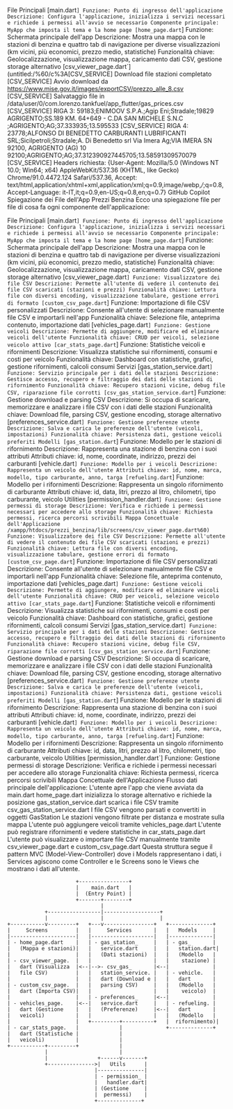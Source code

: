 File Principali
[main.dart`]
Funzione: Punto di ingresso dell'applicazione
Descrizione: Configura l'applicazione, inizializza i servizi necessari e richiede i permessi all'avvio se necessario
Componente principale: MyApp che imposta il tema e la home page
[home_page.dart`]
Funzione: Schermata principale dell'app
Descrizione: Mostra una mappa con le stazioni di benzina e quattro tab di navigazione per diverse visualizzazioni (km vicini, più economici, prezzo medio, statistiche)
Funzionalità chiave: Geolocalizzazione, visualizzazione mappa, caricamento dati CSV, gestione storage alternativo
[csv_viewer_page.dart`](untitled:/%60/c%3A[CSV_SERVICE] Download file stazioni completato
[CSV_SERVICE] Avvio download da https://www.mise.gov.it/images/exportCSV/prezzo_alle_8.csv
[CSV_SERVICE] Salvataggio file in /data/user/0/com.lorenzo.tankfuel/app_flutter/gas_prices.csv
[CSV_SERVICE] RIGA 3: 59183;ENIMOOV S.P.A.;Agip Eni;Stradale;19829 AGRIGENTO;SS.189 KM. 64+649 - C.DA SAN MICHELE  S.N.C  ;AGRIGENTO;AG;37.333935;13.595533
[CSV_SERVICE] RIGA 4: 23778;ALFONSO DI BENEDETTO CARBURANTI LUBRIFICANTI SRL;Sicilpetroli;Stradale;A. Di Benedetto srl Via Imera Ag;VIA IMERA SN 92100, AGRIGENTO (AG) 10 92100;AGRIGENTO;AG;37.312390927445705;13.58591309570079
[CSV_SERVICE] Headers richiesta: {User-Agent: Mozilla/5.0 (Windows NT 10.0; Win64; x64) AppleWebKit/537.36 (KHTML, like Gecko) Chrome/91.0.4472.124 Safari/537.36, Accept: text/html,application/xhtml+xml,application/xml;q=0.9,image/webp,*/*;q=0.8, Accept-Language: it-IT,it;q=0.9,en-US;q=0.8,en;q=0.7}
GitHub Copilot
Spiegazione dei File dell'App Prezzi Benzina
Ecco una spiegazione file per file di cosa fa ogni componente dell'applicazione:

File Principali
[main.dart`]
Funzione: Punto di ingresso dell'applicazione
Descrizione: Configura l'applicazione, inizializza i servizi necessari e richiede i permessi all'avvio se necessario
Componente principale: MyApp che imposta il tema e la home page
[home_page.dart`]
Funzione: Schermata principale dell'app
Descrizione: Mostra una mappa con le stazioni di benzina e quattro tab di navigazione per diverse visualizzazioni (km vicini, più economici, prezzo medio, statistiche)
Funzionalità chiave: Geolocalizzazione, visualizzazione mappa, caricamento dati CSV, gestione storage alternativo
[csv_viewer_page.dart`]
Funzione: Visualizzatore dei file CSV
Descrizione: Permette all'utente di vedere il contenuto dei file CSV scaricati (stazioni e prezzi)
Funzionalità chiave: Lettura file con diversi encoding, visualizzazione tabulare, gestione errori di formato
[custom_csv_page.dart`]
Funzione: Importazione di file CSV personalizzati
Descrizione: Consente all'utente di selezionare manualmente file CSV e importarli nell'app
Funzionalità chiave: Selezione file, anteprima contenuto, importazione dati
[vehicles_page.dart`]
Funzione: Gestione veicoli
Descrizione: Permette di aggiungere, modificare ed eliminare veicoli dell'utente
Funzionalità chiave: CRUD per veicoli, selezione veicolo attivo
[car_stats_page.dart`]
Funzione: Statistiche veicoli e rifornimenti
Descrizione: Visualizza statistiche sui rifornimenti, consumi e costi per veicolo
Funzionalità chiave: Dashboard con statistiche, grafici, gestione rifornimenti, calcoli consumi
Servizi
[gas_station_service.dart`]
Funzione: Servizio principale per i dati delle stazioni
Descrizione: Gestisce accesso, recupero e filtraggio dei dati delle stazioni di rifornimento
Funzionalità chiave: Recupero stazioni vicine, debug file CSV, riparazione file corrotti
[csv_gas_station_service.dart`]
Funzione: Gestione download e parsing CSV
Descrizione: Si occupa di scaricare, memorizzare e analizzare i file CSV con i dati delle stazioni
Funzionalità chiave: Download file, parsing CSV, gestione encoding, storage alternativo
[preferences_service.dart`]
Funzione: Gestione preferenze utente
Descrizione: Salva e carica le preferenze dell'utente (veicoli, impostazioni)
Funzionalità chiave: Persistenza dati, gestione veicoli preferiti
Modelli
[gas_station.dart`]
Funzione: Modello per le stazioni di rifornimento
Descrizione: Rappresenta una stazione di benzina con i suoi attributi
Attributi chiave: id, nome, coordinate, indirizzo, prezzi dei carburanti
[vehicle.dart`]
Funzione: Modello per i veicoli
Descrizione: Rappresenta un veicolo dell'utente
Attributi chiave: id, nome, marca, modello, tipo carburante, anno, targa
[refueling.dart`]
Funzione: Modello per i rifornimenti
Descrizione: Rappresenta un singolo rifornimento di carburante
Attributi chiave: id, data, litri, prezzo al litro, chilometri, tipo carburante, veicolo
Utilities
[permission_handler.dart`]
Funzione: Gestione permessi di storage
Descrizione: Verifica e richiede i permessi necessari per accedere allo storage
Funzionalità chiave: Richiesta permessi, ricerca percorsi scrivibili
Mappa Concettuale dell'Applicazione
/xampp/htdocs/prezzi_benzina/lib/screens/csv_viewer_page.dart%60)
Funzione: Visualizzatore dei file CSV
Descrizione: Permette all'utente di vedere il contenuto dei file CSV scaricati (stazioni e prezzi)
Funzionalità chiave: Lettura file con diversi encoding, visualizzazione tabulare, gestione errori di formato
[custom_csv_page.dart`]
Funzione: Importazione di file CSV personalizzati
Descrizione: Consente all'utente di selezionare manualmente file CSV e importarli nell'app
Funzionalità chiave: Selezione file, anteprima contenuto, importazione dati
[vehicles_page.dart`]
Funzione: Gestione veicoli
Descrizione: Permette di aggiungere, modificare ed eliminare veicoli dell'utente
Funzionalità chiave: CRUD per veicoli, selezione veicolo attivo
[car_stats_page.dart`]
Funzione: Statistiche veicoli e rifornimenti
Descrizione: Visualizza statistiche sui rifornimenti, consumi e costi per veicolo
Funzionalità chiave: Dashboard con statistiche, grafici, gestione rifornimenti, calcoli consumi
Servizi
[gas_station_service.dart`]
Funzione: Servizio principale per i dati delle stazioni
Descrizione: Gestisce accesso, recupero e filtraggio dei dati delle stazioni di rifornimento
Funzionalità chiave: Recupero stazioni vicine, debug file CSV, riparazione file corrotti
[csv_gas_station_service.dart`]
Funzione: Gestione download e parsing CSV
Descrizione: Si occupa di scaricare, memorizzare e analizzare i file CSV con i dati delle stazioni
Funzionalità chiave: Download file, parsing CSV, gestione encoding, storage alternativo
[preferences_service.dart`]
Funzione: Gestione preferenze utente
Descrizione: Salva e carica le preferenze dell'utente (veicoli, impostazioni)
Funzionalità chiave: Persistenza dati, gestione veicoli preferiti
Modelli
[gas_station.dart`]
Funzione: Modello per le stazioni di rifornimento
Descrizione: Rappresenta una stazione di benzina con i suoi attributi
Attributi chiave: id, nome, coordinate, indirizzo, prezzi dei carburanti
[vehicle.dart`]
Funzione: Modello per i veicoli
Descrizione: Rappresenta un veicolo dell'utente
Attributi chiave: id, nome, marca, modello, tipo carburante, anno, targa
[refueling.dart`]
Funzione: Modello per i rifornimenti
Descrizione: Rappresenta un singolo rifornimento di carburante
Attributi chiave: id, data, litri, prezzo al litro, chilometri, tipo carburante, veicolo
Utilities
[permission_handler.dart`]
Funzione: Gestione permessi di storage
Descrizione: Verifica e richiede i permessi necessari per accedere allo storage
Funzionalità chiave: Richiesta permessi, ricerca percorsi scrivibili
Mappa Concettuale dell'Applicazione
Flusso dati principale dell'applicazione:
L'utente apre l'app che viene avviata da main.dart
home_page.dart inizializza lo storage alternativo e richiede la posizione
gas_station_service.dart scarica i file CSV tramite csv_gas_station_service.dart
I file CSV vengono parsati e convertiti in oggetti GasStation
Le stazioni vengono filtrate per distanza e mostrate sulla mappa
L'utente può aggiungere veicoli tramite vehicles_page.dart
L'utente può registrare rifornimenti e vedere statistiche in car_stats_page.dart
L'utente può visualizzare o importare file CSV manualmente tramite csv_viewer_page.dart e custom_csv_page.dart
Questa struttura segue il pattern MVC (Model-View-Controller) dove i Models rappresentano i dati, i Services agiscono come Controller e le Screens sono le Views che mostrano i dati all'utente.



                          +----------------+
                          |    main.dart   |
                          |  (Entry Point) |
                          +-------+--------+
                                  |
                +-----------------|------------------+
                |                 |                  |
    +-----------v---------+   +---v----------------+   +--------------+
    |     Screens         |   |     Services       |   |   Models     |
    |---------------------|   |--------------------|   |--------------|
    | - home_page.dart    |   | - gas_station_     |   | - gas_       |
    |   (Mappa e stazioni)|   |   service.dart     |   |   station.dart|
    |                     |   |   (Dati stazioni)  |   |   (Modello   |
    | - csv_viewer_page.  |   |                    |   |    stazione) |
    |   dart (Visualizza  |<--|-->- csv_gas_       |<--|              |
    |   file CSV)         |   |   station_service. |   | - vehicle.   |
    |                     |   |   dart (Download e |   |   dart       |
    | - custom_csv_page.  |   |   parsing CSV)     |   |   (Modello   |
    |   dart (Importa CSV)|   |                    |   |    veicolo)  |
    |                     |   | - preferences_     |<--|              |
    | - vehicles_page.    |<--|   service.dart     |   | - refueling. |
    |   dart (Gestione    |   |   (Preferenze)     |<--|   dart       |
    |   veicoli)          |   |                    |   |   (Modello   |
    |                     |   +---------+----------+   |  rifornimento)|
    | - car_stats_page.   |             |              +--------------+
    |   dart (Statistiche |             |
    |   veicoli)          |             |
    +-----------+---------+             |
                |                       |
                |                +------v-------+
                +--------------->|   Utils      |
                                |---------------|
                                | - permission_ |
                                |   handler.dart|
                                | (Gestione     |
                                |  permessi)    |
                                +--------------+